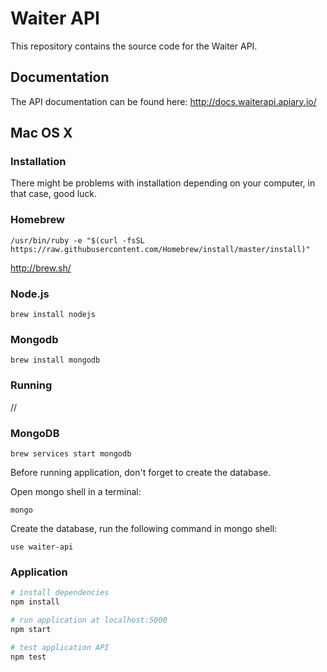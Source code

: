 # Waiter API

This repository contains the source code for the Waiter API.

## Documentation

The API documentation can be found here: http://docs.waiterapi.apiary.io/

## Mac OS X

### Installation

There might be problems with installation depending on your computer, in that case, good luck.

### Homebrew

`/usr/bin/ruby -e "$(curl -fsSL https://raw.githubusercontent.com/Homebrew/install/master/install)"`

http://brew.sh/

### Node.js

`brew install nodejs`

### Mongodb

`brew install mongodb`

### Running

//

### MongoDB

`brew services start mongodb`

Before running application, don't forget to create the database.

Open mongo shell in a terminal:

`mongo`

Create the database, run the following command in mongo shell:

`use waiter-api`

### Application

``` bash
# install dependencies
npm install

# run application at localhost:5000
npm start

# test application API 
npm test
```
